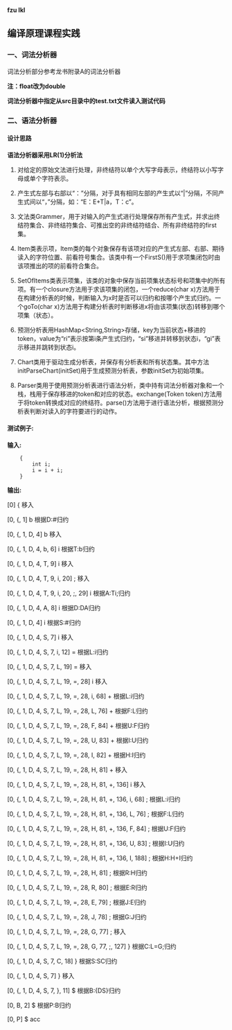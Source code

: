 **fzu lkl**

## 编译原理课程实践
### 一、词法分析器

词法分析部分参考龙书附录A的词法分析器

**注：float改为double**

**词法分析器中指定从src目录中的test.txt文件读入测试代码**

### 二、语法分析器

#### 设计思路
**语法分析器采用LR(1)分析法**

1. 对给定的原始文法进行处理，非终结符以单个大写字母表示，终结符以小写字母或单个字符表示。

2. 产生式左部与右部以“：”分隔，对于具有相同左部的产生式以“|”分隔，不同产生式间以“，”分隔，如：“E：E+T|a，T：c”。

3. 文法类Grammer，用于对输入的产生式进行处理保存所有产生式，并求出终结符集合、非终结符集合、可推出空的非终结符结合、所有非终结符的first集。

4. Item类表示项，Item类的每个对象保存有该项对应的产生式左部、右部、期待读入的字符位置、前看符号集合。该类中有一个FirstS()用于求项集闭包时由该项推出的项的前看符合集合。

5. SetOfItems类表示项集，该类的对象中保存当前项集状态标号和项集中的所有项。有一个closure方法用于求该项集的闭包，一个reduce(char x)方法用于在构建分析表的时候，判断输入为x时是否可以归约和按哪个产生式归约。一个goTo(char x)方法用于构建分析表时判断移进x将由该项集(状态)转移到哪个项集（状态）。

6. 预测分析表用HashMap<String,String>存储，key为当前状态+移进的token，value为“ri”表示按第i条产生式归约，“si”移进并转移到状态i，“gi”表示移进并跳转到状态i。

7. Chart类用于驱动生成分析表，并保存有分析表和所有状态集。其中方法initParseChart(initSet)用于生成预测分析表，参数initSet为初始项集。

8. Parser类用于使用预测分析表进行语法分析，类中持有词法分析器对象和一个栈，栈用于保存移进的token和对应的状态。exchange(Token token)方法用于将token转换成对应的终结符。parse()方法用于进行语法分析，根据预测分析表判断对读入的字符要进行的动作。

#### 测试例子:  
**输入:**

```
    {
        int i;
        i = i + i;
    }
```

**输出:**

[0]	{	移入

[0, {, 1]	b	根据D:#归约

[0, {, 1, D, 4]	b	移入

[0, {, 1, D, 4, b, 6]	i	根据T:b归约

[0, {, 1, D, 4, T, 9]	i	移入

[0, {, 1, D, 4, T, 9, i, 20]	;	移入

[0, {, 1, D, 4, T, 9, i, 20, ;, 29]	i	根据A:Ti;归约

[0, {, 1, D, 4, A, 8]	i	根据D:DA归约

[0, {, 1, D, 4]	i	根据S:#归约

[0, {, 1, D, 4, S, 7]	i	移入

[0, {, 1, D, 4, S, 7, i, 12]	=	根据L:i归约

[0, {, 1, D, 4, S, 7, L, 19]	=	移入

[0, {, 1, D, 4, S, 7, L, 19, =, 28]	i	移入

[0, {, 1, D, 4, S, 7, L, 19, =, 28, i, 68]	+	根据L:i归约

[0, {, 1, D, 4, S, 7, L, 19, =, 28, L, 76]	+	根据F:L归约

[0, {, 1, D, 4, S, 7, L, 19, =, 28, F, 84]	+	根据U:F归约

[0, {, 1, D, 4, S, 7, L, 19, =, 28, U, 83]	+	根据I:U归约

[0, {, 1, D, 4, S, 7, L, 19, =, 28, I, 82]	+	根据H:I归约

[0, {, 1, D, 4, S, 7, L, 19, =, 28, H, 81]	+	移入

[0, {, 1, D, 4, S, 7, L, 19, =, 28, H, 81, +, 136]	i	移入

[0, {, 1, D, 4, S, 7, L, 19, =, 28, H, 81, +, 136, i, 68]	;	根据L:i归约

[0, {, 1, D, 4, S, 7, L, 19, =, 28, H, 81, +, 136, L, 76]	;	根据F:L归约

[0, {, 1, D, 4, S, 7, L, 19, =, 28, H, 81, +, 136, F, 84]	;	根据U:F归约

[0, {, 1, D, 4, S, 7, L, 19, =, 28, H, 81, +, 136, U, 83]	;	根据I:U归约

[0, {, 1, D, 4, S, 7, L, 19, =, 28, H, 81, +, 136, I, 188]	;	根据H:H+I归约

[0, {, 1, D, 4, S, 7, L, 19, =, 28, H, 81]	;	根据R:H归约

[0, {, 1, D, 4, S, 7, L, 19, =, 28, R, 80]	;	根据E:R归约

[0, {, 1, D, 4, S, 7, L, 19, =, 28, E, 79]	;	根据J:E归约

[0, {, 1, D, 4, S, 7, L, 19, =, 28, J, 78]	;	根据G:J归约

[0, {, 1, D, 4, S, 7, L, 19, =, 28, G, 77]	;	移入

[0, {, 1, D, 4, S, 7, L, 19, =, 28, G, 77, ;, 127]	}	根据C:L=G;归约

[0, {, 1, D, 4, S, 7, C, 18]	}	根据S:SC归约

[0, {, 1, D, 4, S, 7]	}	移入

[0, {, 1, D, 4, S, 7, }, 11]	$	根据B:{DS}归约

[0, B, 2]	$	根据P:B归约

[0, P]	$	acc
